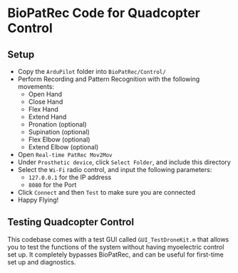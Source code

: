 # BioPatRec Code for Quadcopter Control

## Setup
* Copy the `ArduPilot` folder into `BioPatRec/Control/`
* Perform Recording and Pattern Recognition with the following movements:
    * Open Hand
    * Close Hand
    * Flex Hand
    * Extend Hand
    * Pronation    (optional)
    * Supination   (optional)
    * Flex Elbow   (optional)
    * Extend Elbow (optional)
* Open `Real-time PatRec Mov2Mov`
* Under `Prosthetic device`, click `Select Folder`, and include this directory
* Select the `Wi-Fi` radio control, and input the following parameters:
    * `127.0.0.1` for the IP address
    * `8080` for the Port
* Click `Connect` and then `Test` to make sure you are connected
* Happy Flying!

## Testing Quadcopter Control
This codebase comes with a test GUI called `GUI_TestDroneKit.m` that allows
you to test the functions of the system without having myoelectric control
set up. It completely bypasses BioPatRec, and can be useful for first-time
set up and diagnostics.
